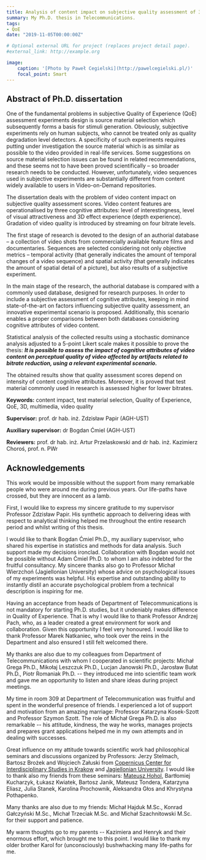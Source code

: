 ```yaml
---
title: Analysis of content impact on subjective quality assessment of 3D video affected by bit-rate reduction
summary: My Ph.D. thesis in Telecommunications.
tags:
- QoE
date: "2019-11-05T00:00:00Z"

# Optional external URL for project (replaces project detail page).
#external_link: http://example.org

image:
    caption: '[Photo by Paweł Cegielski](http://pawelcegielski.pl/)'
    focal_point: Smart
---
```


## Abstract of Ph.D. dissertation

One of the fundamental problems in subjective Quality of Experience (QoE) assessment experiments design is source material selection which subsequently forms a basis for stimuli generation. Obviously, subjective experiments rely on human subjects, who cannot be treated only as quality degradation level detectors. A specificity of such experiments requires putting under investigation the source material which is as similar as possible to the video provided in real-life services. Some suggestions on source material selection issues can be found in related recommendations, and these seems not to have been proved scientifically – so broader research needs to be conducted. However, unfortunately, video sequences used in subjective experiments are substantially different from content widely available to users in Video-on-Demand repositories.

The dissertation deals with the problem of video content impact on subjective quality assessment scores. Video content features are operationalised by three cognitive attributes: level of interestingness, level of visual attractiveness and 3D effect experience (depth experience). Gradation of video quality is introduced by streaming on four bitrate levels.

The first stage of research is devoted to the design of an authorial database – a collection of video shots from commercially available feature films and documentaries. Sequences are selected considering not only objective metrics – temporal activity (that generally indicates the amount of temporal changes of a video sequence) and spatial activity (that generally indicates the amount of spatial detail of a picture), but also results of a subjective experiment.

In the main stage of the research, the authorial database is compared with a commonly used database, designed for research purposes. In order to include a subjective assessment of cognitive attributes, keeping in mind state-of-the-art on factors influencing subjective quality assessment, an innovative experimental scenario is proposed. Additionally, this scenario enables a proper comparisons between both databases considering cognitive attributes of video content.

Statistical analysis of the collected results using a stochastic dominance analysis adjusted to a 5-point Likert scale makes it possible to prove the thesis:
***It is possible to assess the impact of cognitive attributes of video content on perceptual quality of video affected by artifacts related to bitrate reduction, using a relevant experimental scenario.***

The obtained results show that quality assessment scores depend on intensity of content cognitive attributes. Moreover, it is proved that test material commonly used in research is assessed higher for lower bitrates.

**Keywords:** content impact, test material selection, Quality of Experience, QoE, 3D, multimedia, video quality

**Supervisor:** prof. dr hab. inż. Zdzisław Papir (AGH-UST)

**Auxiliary supervisor:** dr Bogdan Ćmiel (AGH-UST)

**Reviewers:**  prof. dr hab. inż. Artur Przelaskowski and  dr hab. inż. Kazimierz Choroś, prof. n. PWr


## Acknowledgements

This work would be impossible without the support from many remarkable people who were around me during previous years. Our life-paths have crossed, but they are innocent as a lamb.

First, I would like to express my sincere gratitude to my supervisor Professor Zdzisław Papir. His synthetic approach to delivering ideas with respect to analytical thinking helped me throughout the entire research period and whilst writing of this thesis.

I would like to thank Bogdan Ćmiel Ph.D., my auxiliary supervisor, who shared his expertise in statistics and methods for data analysis. Such support made my decisions ironclad. Collaboration with Bogdan would not be possible without Adam Ćmiel Ph.D. to whom I am also indebted for the fruitful consultancy. My sincere thanks also go to Professor Michał Wierzchoń (Jagiellonian University) whose advice on psychological issues of my experiments was helpful. His expertise and outstanding ability to instantly distil an accurate psychological problem from a technical description is inspiring for me.

Having an acceptance from heads of Department of Telecommunications is not mandatory for starting Ph.D. studies, but it undeniably makes difference in Quality of Experience. That is why I would like to thank Professor Andrzej Pach, who, as a leader created a great environment for work and collaboration. Given this opportunity I feel very honoured. I would like to thank Professor Marek Natkaniec, who took over the reins in the Department and also ensured I still felt welcomed there. 

My thanks are also due to my colleagues from Department of Telecommunications with whom I cooperated in scientific projects: Michał Grega Ph.D., Mikołaj Leszczuk Ph.D., Lucjan Janowski Ph.D., Jarosław Bułat Ph.D., Piotr Romaniak Ph.D. -- they introduced me into scientific team work and gave me an opportunity to listen and share ideas during project meetings.

My time in room 309 at Department of Telecommunication was fruitful and spent in the wonderful presence of friends. I experienced a lot of support and motivation from an amazing marriage: Professor Katarzyna Kosek-Szott and Professor Szymon Szott. The role of Michał Grega Ph.D. is also remarkable -- his attitude, kindness, the way he works, manages projects and prepares grant applications helped me in my own attempts and in dealing with successes.

Great influence on my attitude towards scientific work had philosophical seminars and discussions organized by Professors: Jerzy Stelmach, Bartosz Brożek and Wojciech Załuski from [Copernicus Center for Interdisciplinary Studies in Krakow](https://www.copernicuscenter.edu.pl/) and [Jagiellonian University]( https://www.law.uj.edu.pl/~kfpep/ ). I would like to thank also my friends from these seminars: [Mateusz Hohol](https://hohol.pl/), Bartłomiej Kucharzyk, Łukasz Kwiatek, Bartosz Janik, Mateusz Tondera, Katarzyna Eliasz, Julia Stanek, Karolina Prochownik, Aleksandra Głos and Khrystyna Pothapenko.

Many thanks are also due to my friends: Michał Hajduk M.Sc., Konrad Gałczyński M.Sc., Michał Trzeciak M.Sc. and Michał Szachnitowski M.Sc. for their support and patience.

My warm thoughts go to my parents -- Kazimiera and Henryk and their enormous effort, which brought me to this point. I would like to thank my older brother Karol for (unconsciously) bushwhacking many life-paths for me. 

